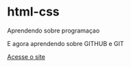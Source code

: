 # html-css
 Aprendendo sobre programaçao

 E agora aprendendo sobre GITHUB e GIT

 <a href="https://skrillkk.github.io/HTML---CSS/exercios/ex018/">Acesse o site</a>
